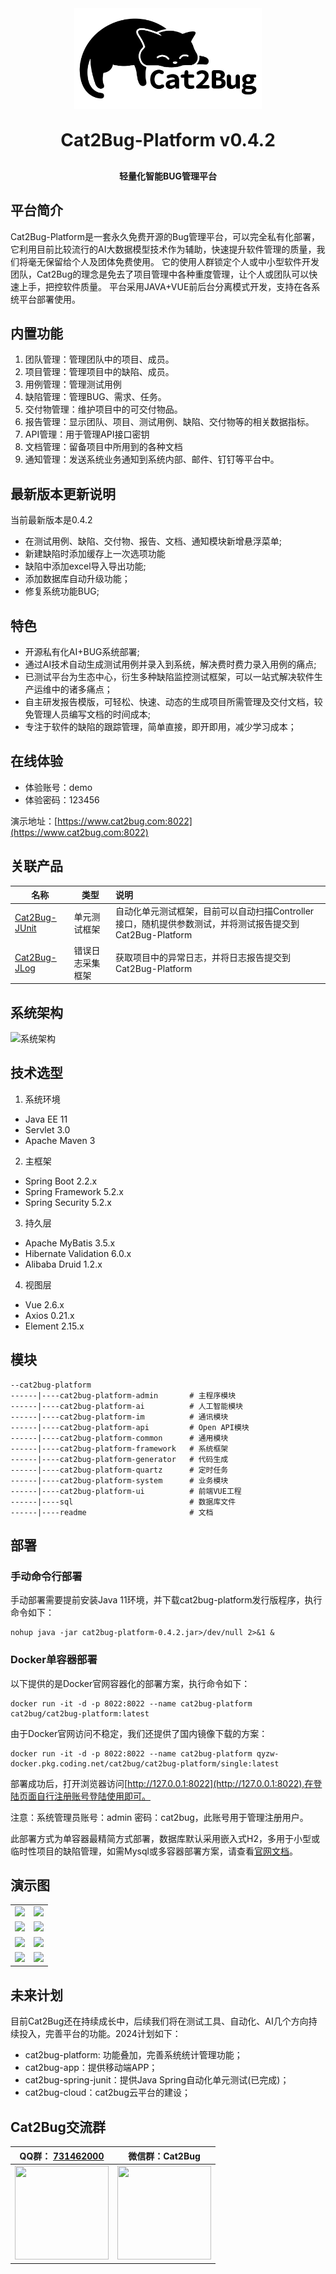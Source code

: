 <div align="center"><img src="readme/images/logo.png" style="width: 300px;" /></div>
<h1 align="center" style="margin: 30px 0 30px; font-weight: bold;">Cat2Bug-Platform v0.4.2</h1>
<h4 align="center">轻量化智能BUG管理平台</h4>

## 平台简介

Cat2Bug-Platform是一套永久免费开源的Bug管理平台，可以完全私有化部署，它利用目前比较流行的AI大数据模型技术作为辅助，快速提升软件管理的质量，我们将毫无保留给个人及团体免费使用。
它的使用人群锁定个人或中小型软件开发团队，Cat2Bug的理念是免去了项目管理中各种重度管理，让个人或团队可以快速上手，把控软件质量。
平台采用JAVA+VUE前后台分离模式开发，支持在各系统平台部署使用。

## 内置功能

1.  团队管理：管理团队中的项目、成员。
2.  项目管理：管理项目中的缺陷、成员。
3.  用例管理：管理测试用例
4.  缺陷管理：管理BUG、需求、任务。
5.  交付物管理：维护项目中的可交付物品。
6.  报告管理：显示团队、项目、测试用例、缺陷、交付物等的相关数据指标。
7.  API管理：用于管理API接口密钥
8.  文档管理：留备项目中所用到的各种文档
9.  通知管理：发送系统业务通知到系统内部、邮件、钉钉等平台中。

## 最新版本更新说明

当前最新版本是0.4.2

* 在测试用例、缺陷、交付物、报告、文档、通知模块新增悬浮菜单;
* 新建缺陷时添加缓存上一次选项功能
* 缺陷中添加excel导入导出功能;
* 添加数据库自动升级功能；
* 修复系统功能BUG;

## 特色

* 开源私有化AI+BUG系统部署;
* 通过AI技术自动生成测试用例并录入到系统，解决费时费力录入用例的痛点;
* 已测试平台为生态中心，衍生多种缺陷监控测试框架，可以一站式解决软件生产运维中的诸多痛点；
* 自主研发报告模版，可轻松、快速、动态的生成项目所需管理及交付文档，较免管理人员编写文档的时间成本;
* 专注于软件的缺陷的跟踪管理，简单直接，即开即用，减少学习成本；

## 在线体验

- 体验账号：demo
- 体验密码：123456

演示地址：[https://www.cat2bug.com:8022](https://www.cat2bug.com:8022)

## 关联产品

| 名称                                                       | 类型       | 说明                                                                |
|----------------------------------------------------------|----------|:------------------------------------------------------------------|
| [Cat2Bug-JUnit](https://gitee.com/cat2bug/cat2bug-junit) | 单元测试框架   | 自动化单元测试框架，目前可以自动扫描Controller接口，随机提供参数测试，并将测试报告提交到Cat2Bug-Platform |
| [Cat2Bug-JLog](https://gitee.com/cat2bug/cat2bug-jlog)   | 错误日志采集框架 | 获取项目中的异常日志，并将日志报告提交到Cat2Bug-Platform                              |

## 系统架构

![系统架构](readme/images/cat2bug-platform-framework.png)

## 技术选型

1. 系统环境

* Java EE 11
* Servlet 3.0
* Apache Maven 3

2. 主框架

* Spring Boot 2.2.x
* Spring Framework 5.2.x
* Spring Security 5.2.x

3. 持久层

* Apache MyBatis 3.5.x
* Hibernate Validation 6.0.x
* Alibaba Druid 1.2.x

4. 视图层

* Vue 2.6.x
* Axios 0.21.x
* Element 2.15.x

## 模块

````
--cat2bug-platform
------|----cat2bug-platform-admin       # 主程序模块
------|----cat2bug-platform-ai          # 人工智能模块
------|----cat2bug-platform-im          # 通讯模块
------|----cat2bug-platform-api         # Open API模块
------|----cat2bug-platform-common      # 通用模块
------|----cat2bug-platform-framework   # 系统框架
------|----cat2bug-platform-generator   # 代码生成
------|----cat2bug-platform-quartz      # 定时任务
------|----cat2bug-platform-system      # 业务模块
------|----cat2bug-platform-ui          # 前端VUE工程
------|----sql                          # 数据库文件
------|----readme                       # 文档
````

## 部署

### 手动命令行部署

手动部署需要提前安装Java 11环境，并下载cat2bug-platform发行版程序，执行命令如下：

```shell
nohup java -jar cat2bug-platform-0.4.2.jar>/dev/null 2>&1 &
```

### Docker单容器部署

以下提供的是Docker官网容器化的部署方案，执行命令如下：

```docker
docker run -it -d -p 8022:8022 --name cat2bug-platform cat2bug/cat2bug-platform:latest
```

由于Docker官网访问不稳定，我们还提供了国内镜像下载的方案：

```docker
docker run -it -d -p 8022:8022 --name cat2bug-platform qyzw-docker.pkg.coding.net/cat2bug/cat2bug-platform/single:latest
```

部署成功后，打开浏览器访问[http://127.0.0.1:8022](http://127.0.0.1:8022),在登陆页面自行注册账号登陆使用即可。

注意：系统管理员账号：admin    密码：cat2bug，此账号用于管理注册用户。

此部署方式为单容器最精简方式部署，数据库默认采用嵌入式H2，多用于小型或临时性项目的缺陷管理，如需Mysql或多容器部署方案，请查看[官网文档](https://www.cat2bug.com/download/cat2bug-platform/#%E9%83%A8%E7%BD%B2)。

## 演示图

<table>
    <tr>
        <td><img src="readme/images/1.png"></td>
        <td><img src="readme/images/2.png"></td>
    </tr>
    <tr>
        <td><img src="readme/images/3.png"></td>
        <td><img src="readme/images/4.png"></td>
    </tr>
    <tr>
        <td><img src="readme/images/5.png"></td>
        <td><img src="readme/images/6.png"></td>
    </tr>
    <tr>
        <td><img src="readme/images/7.png"></td>
        <td><img src="readme/images/8.png"></td>
    </tr>
</table>

## 未来计划

目前Cat2Bug还在持续成长中，后续我们将在测试工具、自动化、AI几个方向持续投入，完善平台的功能。2024计划如下：

* cat2bug-platform: 功能叠加，完善系统统计管理功能；
* cat2bug-app：提供移动端APP；
* cat2bug-spring-junit：提供Java Spring自动化单元测试(已完成)；
* cat2bug-cloud：cat2bug云平台的建设；

## Cat2Bug交流群

| QQ群： [731462000](https://qm.qq.com/cgi-bin/qm/qr?k=G_vJa478flcFo_1ohJxNYD0mRKafQ7I1&jump_from=webapi&authKey=EL0KrLpnjYWqNN9YXTVksNlNFrV9DHYyPMx2RVOhXqLzfnmc+Oz8oQ38aBOGx90t) | 微信群：Cat2Bug                                                                 |
|--------------------------------------------------------------------------------------------------------------------------------------------------------------------------------|-----------------------------------------------------------------------------|
| <img src="./readme/images/qq.png" style="width: 150px; height: 150px;">                                                                                                        | <img src="./readme/images/wechat.png" style="width: 150px; height: 150px;"> |
